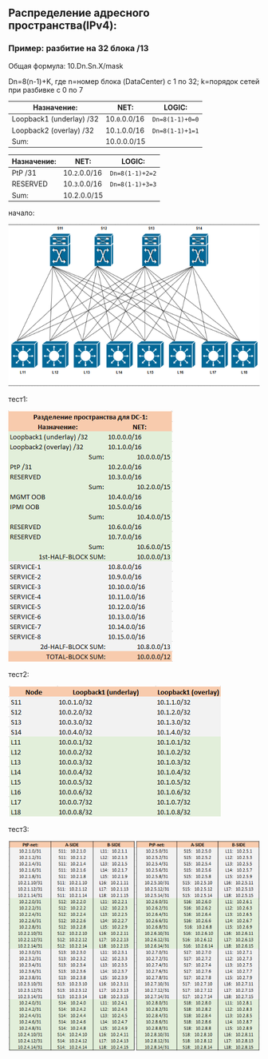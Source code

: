 ## Распределение адресного пространства(IPv4):

### Пример:  разбитие на 32 блока /13

Общая формула: 10.Dn.Sn.X/mask 

Dn=8(n-1)+K, 
где n=номер блока (DataCenter) c 1 по 32; k=порядок сетей при разбивке с 0 по 7


| Назначение:              | NET:           |LOGIC:   |
| ------------------------ | -------------- |---------|
| Loopback1 (underlay) /32 | 10.`0`.0.0/16    | `Dn=8(1-1)+0=0` |
| Loopback2 (overlay) /32 |	10.`1`.0.0/16 | `Dn=8(1-1)+1=1` |
| Sum: 	| 10.0.0.0/15 |

| Назначение:              | NET:           |LOGIC:   |
| ------------------------ | -------------- |---------|
| PtP /31	| 10.`2`.0.0/16    | `Dn=8(1-1)+2=2` |
| RESERVED |	10.`3`.0.0/16 | `Dn=8(1-1)+3=3` |
| Sum: 	| 10.2.0.0/15 |



начало: 

![1-1-0.png](1-1-0.png)

тест1: 

![1-1-1.png](1-1-1.png)

тест2: 

![1-1-2.png](1-1-2.png)

тест3:  

![1-1-3.png](1-1-3.png)
